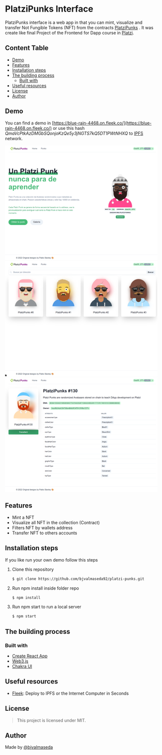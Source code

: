 # PlatziPunks Interface

PlatziPunks interface is a web app in that you can mint, visualize and transfer Not Fungible Tokens (NFT) from the contracts [PlatziPunks](https://github.com/bjvalmaseda92/platzi-punks) . It was create like final Project of the Frontend for Dapp course in [Platzi](https://platzi.com).

## Content Table
  - [Demo](#demo)
  - [Features](#features)
  - [Installation steps](#installation-steps)
  - [The building process](#the-building-process)
    - [Built with](#built-with)
  - [Useful resources](#useful-resources)
  - [License](#license)
  - [Author](#author)

## Demo
You can find a demo in [https://blue-rain-4468.on.fleek.co/](https://blue-rain-4468.on.fleek.co/) or use this hash *QmaVcPtkAzDMGbSQonjoKzQe5y3jNGTS7kQ5DT1PWtNHXQ* to [IPFS](https://en.wikipedia.org/wiki/InterPlanetary_File_System) network. 

![PlatziPunks Home](docs/home.png)
![PlatziPunks Home](docs/gallery.png)
![PlatziPunks Home](docs/details.png)

## Features

- Mint a NFT
- Visualize all NFT in the collection (Contract)
- Filters NFT by wallets address
- Transfer NFT to others accounts

## Installation steps

If you like run your own demo follow this steps

1. Clone this repository
   ```sh
   $ git clone https://github.com/bjvalmaseda92/platzi-punks.git
   ```
2. Run npm install inside folder repo
   ```sh
   $ npm install
   ```
3. Run npm start to run a local server
   ```sh
   $ npm start
   ```

## The building process
 ### Built with
- [Create React App](https://create-react-app.dev/)
- [Web3.js](https://web3js.readthedocs.io/)
- [Chakra UI](https://chakra-ui.com/)

## Useful resources
- [Fleek](https://fleek.co/): Deploy to IPFS or the Internet Computer in Seconds

## License
> This project is licensed under MIT.
## Author

Made by [@bjvalmaseda](https://www.twitter.com/bjvalmaseda)


